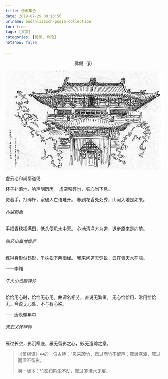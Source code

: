 ```yaml
---
title: 佛偈集合
date: 2019-07-29 09:10:50
urlname: budahlisisch-poeim-collection
toc: true
tags: [文学]
categories: [摘录, 片段]
notshow: false

---
```


<center>佛偈（jì）</center>


![](https://raw.githubusercontent.com/maiernte/img/master/collection/tempel_3.jpg)



虚云老和尚悟道偈

杯子扑落地，响声明历历。
虚空粉碎也，狂心当下息。

烫着手，打碎杯，家破人亡语难开。
春到花香处处秀，山河大地是如来。

<!-- more -->

###### 布袋和尚

手把青秧插满田，低头便见水中天。
心地清净方为道，退步原来是向前。

###### 赠药山高僧惟俨

练得身形似鹤形，千株松下两函经。
我来问道无馀说，云在青天水在瓶。

——李翱 

###### 牛头山法融禅师

恰恰用心时，恰恰无心用。曲谭名相劳，直说无繁重。
无心恰恰用，常用恰恰无。今说无心处，不与有心殊。

——唐永徽年中

###### 天衣义怀禅师

雁过长空，影沉寒底，雁无留影之心，影无遗踪之意。

> 《菜根谭》中的一句古诗：“风来疏竹，风过而竹不留声；雁渡寒潭，雁过而潭不留影。
>
> 另一版本：竹影扫阶尘不动，雁过寒潭水无痕。


